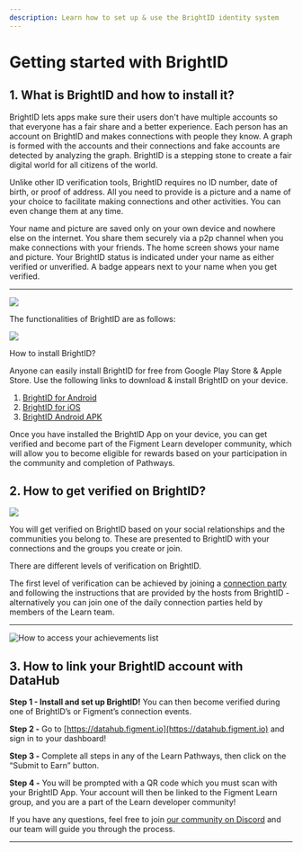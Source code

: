 ```yaml
---
description: Learn how to set up & use the BrightID identity system
---
```


# Getting started with BrightID

## **1. What is BrightID and how to install it?**

BrightID lets apps make sure their users don't have multiple accounts so that everyone has a fair share and a better experience. Each person has an account on BrightID and makes connections with people they know. A graph is formed with the accounts and their connections and fake accounts are detected by analyzing the graph. BrightID is a stepping stone to create a fair digital world for all citizens of the world.

Unlike other ID verification tools, BrightID requires no ID number, date of birth, or proof of address. All you need to provide is a picture and a name of your choice to facilitate making connections and other activities. You can even change them at any time.

Your name and picture are saved only on your own device and nowhere else on the internet. You share them securely via a p2p channel when you make connections with your friends. The home screen shows your name and picture. Your BrightID status is indicated under your name as either verified or unverified. A badge appears next to your name when you get verified.  
****

![](https://lh6.googleusercontent.com/i2k1KGACG0qMTg_emK_Pxo40I63UX4FCQF0qiubSTW-uBXJaiZHe037iSJpVn9tvgKMZb-NcHaTlTzYpQ36zBDSUnPr1UJe9-M2MnXinRrrKCBaABGB5TdkNPLV0q_M2r0hmnusO)

The functionalities of BrightID are as follows:  

![](https://lh3.googleusercontent.com/jHa1zLg6Ae36qdZs8mH8Eu9UulTJCscury1jYwCPWtf-71PKtLwBnUou0BaDD2W4mZChQYVc4aYMkJFeRN2rGjnzK6mFWzaXC04821Izk8epcPhmSbVFp-7E6FoeWqfR5liSL9l5)

How to install BrightID?

Anyone can easily install BrightID for free from Google Play Store & Apple Store. Use the following links  to download & install BrightID on your device.

1. [BrightID for Android](https://play.google.com/store/apps/details?id=org.brightid)
2. [BrightID for iOS](https://apps.apple.com/us/app/brightid/id1428946820)
3. [BrightID Android APK](https://drive.google.com/file/d/1EJIFrf8xPNrES6prB4qYaJogtYwEIKCG)

Once you have installed the BrightID App on your device, you can get verified and become part of the Figment Learn developer community, which will allow you to become eligible for rewards based on your participation in the community and completion of Pathways.

## **2. How to get verified on BrightID?**

![](https://lh3.googleusercontent.com/aRgy5liEJI5HNsSnzOqfQqrLAvcK_MnEblyukcUyfZRRoQirm4Xrz37WJ_p3Ne7avKalJ4cOIZNOjzFjyG365lB4DsssOGNj5HNOnsy_xgZxAXfTJcHd0OQ9XoyydUaGW5IszRdZ)

You will get verified on BrightID based on your social relationships and the communities you belong to. These are presented to BrightID with your connections and the groups you create or join.

There are different levels of verification on BrightID. 

The first level of verification can be achieved by joining a [connection party](http://meet.brightid.org/) and following the instructions that are provided by the hosts from BrightID - alternatively you can join one of the daily connection parties held by members of the Learn team.  
****

![How to access your achievements list](https://lh4.googleusercontent.com/gX9agGGySsr-dhVgu3cE1Q3qhU_HhhHzlZVbdfpIPaxp38suQUEdrbmArWRiFvj_PHlpOOuy0-v-fEMqLghskjUO6AEfVxeZwsMGv6_zaDq5kW5qzuukk65KjMZLf60iChT6sFPY)

## **3. How to link your BrightID account with DataHub**

**Step 1 - Install and set up BrightID!** You can then become verified during one of BrightID’s or Figment’s connection events. 

**Step 2 -** Go to [https://datahub.figment.io](https://datahub.figment.io) and sign in to your dashboard!

**Step 3 -** Complete all steps in any of the Learn Pathways, then click on the “Submit to Earn” button. 

**Step 4 -** You will be prompted with a QR code which you must scan with your BrightID App. Your account will then be linked to the Figment Learn group, and you are a part of the Learn developer community! 

If you have any questions, feel free to join [our community on Discord](https://discord.gg/5mUUqaTGr9) and our team will guide you through the process.  
  
****

